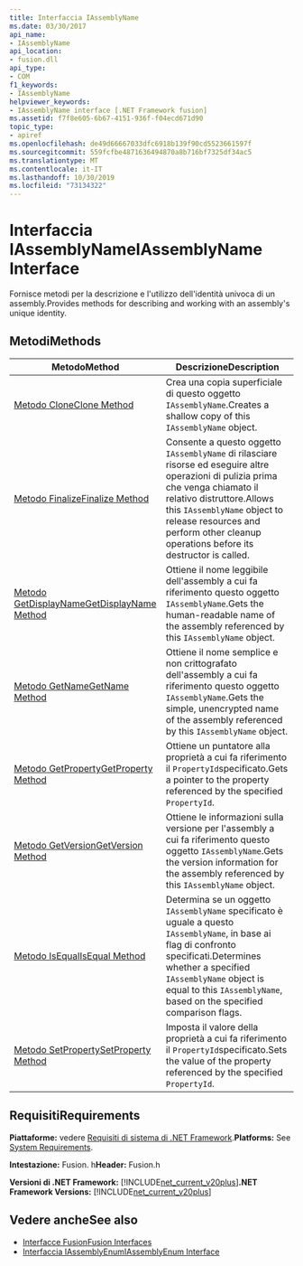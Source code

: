 ```yaml
---
title: Interfaccia IAssemblyName
ms.date: 03/30/2017
api_name:
- IAssemblyName
api_location:
- fusion.dll
api_type:
- COM
f1_keywords:
- IAssemblyName
helpviewer_keywords:
- IAssemblyName interface [.NET Framework fusion]
ms.assetid: f7f8e605-6b67-4151-936f-f04ecd671d90
topic_type:
- apiref
ms.openlocfilehash: de49d66667033dfc6918b139f90cd5523661597f
ms.sourcegitcommit: 559fcfbe4871636494870a8b716bf7325df34ac5
ms.translationtype: MT
ms.contentlocale: it-IT
ms.lasthandoff: 10/30/2019
ms.locfileid: "73134322"
---
```

# <a name="iassemblyname-interface"></a><span data-ttu-id="c4b1a-102">Interfaccia IAssemblyName</span><span class="sxs-lookup"><span data-stu-id="c4b1a-102">IAssemblyName Interface</span></span>
<span data-ttu-id="c4b1a-103">Fornisce metodi per la descrizione e l'utilizzo dell'identità univoca di un assembly.</span><span class="sxs-lookup"><span data-stu-id="c4b1a-103">Provides methods for describing and working with an assembly's unique identity.</span></span>  
  
## <a name="methods"></a><span data-ttu-id="c4b1a-104">Metodi</span><span class="sxs-lookup"><span data-stu-id="c4b1a-104">Methods</span></span>  
  
|<span data-ttu-id="c4b1a-105">Metodo</span><span class="sxs-lookup"><span data-stu-id="c4b1a-105">Method</span></span>|<span data-ttu-id="c4b1a-106">Descrizione</span><span class="sxs-lookup"><span data-stu-id="c4b1a-106">Description</span></span>|  
|------------|-----------------|  
|[<span data-ttu-id="c4b1a-107">Metodo Clone</span><span class="sxs-lookup"><span data-stu-id="c4b1a-107">Clone Method</span></span>](iassemblyname-clone-method.md)|<span data-ttu-id="c4b1a-108">Crea una copia superficiale di questo oggetto `IAssemblyName`.</span><span class="sxs-lookup"><span data-stu-id="c4b1a-108">Creates a shallow copy of this `IAssemblyName` object.</span></span>|  
|[<span data-ttu-id="c4b1a-109">Metodo Finalize</span><span class="sxs-lookup"><span data-stu-id="c4b1a-109">Finalize Method</span></span>](iassemblyname-finalize-method.md)|<span data-ttu-id="c4b1a-110">Consente a questo oggetto `IAssemblyName` di rilasciare risorse ed eseguire altre operazioni di pulizia prima che venga chiamato il relativo distruttore.</span><span class="sxs-lookup"><span data-stu-id="c4b1a-110">Allows this `IAssemblyName` object to release resources and perform other cleanup operations before its destructor is called.</span></span>|  
|[<span data-ttu-id="c4b1a-111">Metodo GetDisplayName</span><span class="sxs-lookup"><span data-stu-id="c4b1a-111">GetDisplayName Method</span></span>](iassemblyname-getdisplayname-method.md)|<span data-ttu-id="c4b1a-112">Ottiene il nome leggibile dell'assembly a cui fa riferimento questo oggetto `IAssemblyName`.</span><span class="sxs-lookup"><span data-stu-id="c4b1a-112">Gets the human-readable name of the assembly referenced by this `IAssemblyName` object.</span></span>|  
|[<span data-ttu-id="c4b1a-113">Metodo GetName</span><span class="sxs-lookup"><span data-stu-id="c4b1a-113">GetName Method</span></span>](iassemblyname-getname-method.md)|<span data-ttu-id="c4b1a-114">Ottiene il nome semplice e non crittografato dell'assembly a cui fa riferimento questo oggetto `IAssemblyName`.</span><span class="sxs-lookup"><span data-stu-id="c4b1a-114">Gets the simple, unencrypted name of the assembly referenced by this `IAssemblyName` object.</span></span>|  
|[<span data-ttu-id="c4b1a-115">Metodo GetProperty</span><span class="sxs-lookup"><span data-stu-id="c4b1a-115">GetProperty Method</span></span>](iassemblyname-getproperty-method.md)|<span data-ttu-id="c4b1a-116">Ottiene un puntatore alla proprietà a cui fa riferimento il `PropertyId`specificato.</span><span class="sxs-lookup"><span data-stu-id="c4b1a-116">Gets a pointer to the property referenced by the specified `PropertyId`.</span></span>|  
|[<span data-ttu-id="c4b1a-117">Metodo GetVersion</span><span class="sxs-lookup"><span data-stu-id="c4b1a-117">GetVersion Method</span></span>](iassemblyname-getversion-method.md)|<span data-ttu-id="c4b1a-118">Ottiene le informazioni sulla versione per l'assembly a cui fa riferimento questo oggetto `IAssemblyName`.</span><span class="sxs-lookup"><span data-stu-id="c4b1a-118">Gets the version information for the assembly referenced by this `IAssemblyName` object.</span></span>|  
|[<span data-ttu-id="c4b1a-119">Metodo IsEqual</span><span class="sxs-lookup"><span data-stu-id="c4b1a-119">IsEqual Method</span></span>](iassemblyname-isequal-method.md)|<span data-ttu-id="c4b1a-120">Determina se un oggetto `IAssemblyName` specificato è uguale a questo `IAssemblyName`, in base ai flag di confronto specificati.</span><span class="sxs-lookup"><span data-stu-id="c4b1a-120">Determines whether a specified `IAssemblyName` object is equal to this `IAssemblyName`, based on the specified comparison flags.</span></span>|  
|[<span data-ttu-id="c4b1a-121">Metodo SetProperty</span><span class="sxs-lookup"><span data-stu-id="c4b1a-121">SetProperty Method</span></span>](iassemblyname-setproperty-method.md)|<span data-ttu-id="c4b1a-122">Imposta il valore della proprietà a cui fa riferimento il `PropertyId`specificato.</span><span class="sxs-lookup"><span data-stu-id="c4b1a-122">Sets the value of the property referenced by the specified `PropertyId`.</span></span>|  
  
## <a name="requirements"></a><span data-ttu-id="c4b1a-123">Requisiti</span><span class="sxs-lookup"><span data-stu-id="c4b1a-123">Requirements</span></span>  
 <span data-ttu-id="c4b1a-124">**Piattaforme:** vedere [Requisiti di sistema di .NET Framework](../../get-started/system-requirements.md).</span><span class="sxs-lookup"><span data-stu-id="c4b1a-124">**Platforms:** See [System Requirements](../../get-started/system-requirements.md).</span></span>  
  
 <span data-ttu-id="c4b1a-125">**Intestazione:** Fusion. h</span><span class="sxs-lookup"><span data-stu-id="c4b1a-125">**Header:** Fusion.h</span></span>  
  
 <span data-ttu-id="c4b1a-126">**Versioni di .NET Framework:** [!INCLUDE[net_current_v20plus](../../../../includes/net-current-v20plus-md.md)]</span><span class="sxs-lookup"><span data-stu-id="c4b1a-126">**.NET Framework Versions:** [!INCLUDE[net_current_v20plus](../../../../includes/net-current-v20plus-md.md)]</span></span>  
  
## <a name="see-also"></a><span data-ttu-id="c4b1a-127">Vedere anche</span><span class="sxs-lookup"><span data-stu-id="c4b1a-127">See also</span></span>

- [<span data-ttu-id="c4b1a-128">Interfacce Fusion</span><span class="sxs-lookup"><span data-stu-id="c4b1a-128">Fusion Interfaces</span></span>](fusion-interfaces.md)
- [<span data-ttu-id="c4b1a-129">Interfaccia IAssemblyEnum</span><span class="sxs-lookup"><span data-stu-id="c4b1a-129">IAssemblyEnum Interface</span></span>](iassemblyenum-interface.md)
